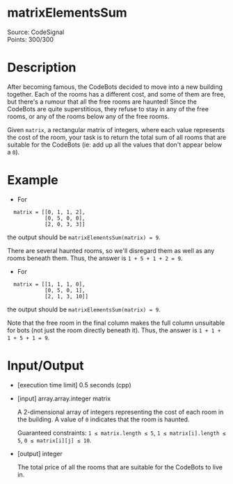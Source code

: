 # matrixElementsSum
Source: CodeSignal <br>
Points: 300/300

# Description

After becoming famous, the CodeBots decided to move into a new building together. Each of the rooms has a different cost, and some of them are free, but there's a rumour that all the free rooms are haunted! Since the CodeBots are quite superstitious, they refuse to stay in any of the free rooms, or any of the rooms below any of the free rooms.

Given `matrix`, a rectangular matrix of integers, where each value represents the cost of the room, your task is to return the total sum of all rooms that are suitable for the CodeBots (ie: add up all the values that don't appear below a `0`).

# Example

* For
```
  matrix = [[0, 1, 1, 2],
            [0, 5, 0, 0],
            [2, 0, 3, 3]]
  ```
  the output should be
  `matrixElementsSum(matrix) = 9`.

  There are several haunted rooms, so we'll disregard them as well as any rooms beneath them. Thus, the answer is `1 + 5 + 1 + 2 = 9`.

* For
```
  matrix = [[1, 1, 1, 0],
            [0, 5, 0, 1],
            [2, 1, 3, 10]]
```
  the output should be
  `matrixElementsSum(matrix) = 9`.

  Note that the free room in the final column makes the full column unsuitable for bots (not just the room directly beneath it). Thus, the answer is `1 + 1 + 1 + 5 + 1 = 9`.

# Input/Output

* [execution time limit] 0.5 seconds (cpp)

* [input] array.array.integer matrix

  A 2-dimensional array of integers representing the cost of each room in the building. A value of `0` indicates that the room is haunted.

  Guaranteed constraints:
  `1 ≤ matrix.length ≤ 5`,
  `1 ≤ matrix[i].length ≤ 5`,
  `0 ≤ matrix[i][j] ≤ 10`.

* [output] integer

  The total price of all the rooms that are suitable for the CodeBots to live in.
